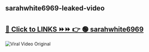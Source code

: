 
 ## sarahwhite6969-leaked-video 

# <h2><a href="https://clipsfans.com/sarahwhite6969&ref=git">🔗 Click to LINKS ⏩⏩ 👉 🟢 sarahwhite6969 </a></h2>

<a href="https://clipsfans.com/sarahwhite6969&ref=git" rel="nofollow" data-target="animated-image.originalLink"><img src="https://i.ibb.co.com/xMMVF88/686577567.gif" alt="Viral Video Original" style="max-width: 100%; display: inline-block;" data-target="animated-image.originalImage"></a>
